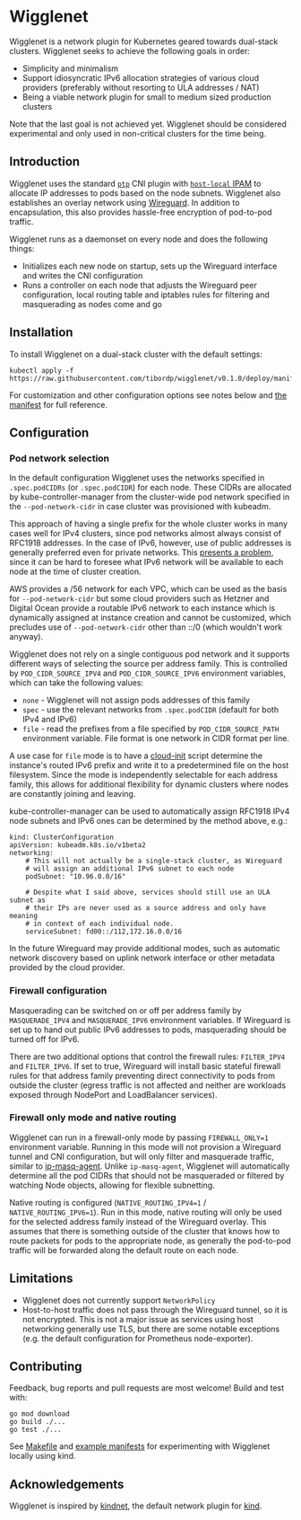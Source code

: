 # Wigglenet

Wigglenet is a network plugin for Kubernetes geared towards dual-stack clusters. Wigglenet seeks to achieve the following goals in order:

- Simplicity and minimalism
- Support idiosyncratic IPv6 allocation strategies of various cloud providers (preferably without resorting to ULA addresses / NAT)
- Being a viable network plugin for small to medium sized production clusters

Note that the last goal is not achieved yet. Wigglenet should be considered experimental and only used in non-critical clusters for the time being.

## Introduction

Wigglenet uses the standard [`ptp`](https://www.cni.dev/plugins/current/main/ptp/) CNI plugin with [`host-local` IPAM](https://www.cni.dev/plugins/current/ipam/host-local/) to allocate IP addresses to pods based on the node subnets. Wigglenet also establishes an overlay network using [Wireguard](https://www.wireguard.com/). In addition to encapsulation, this also provides hassle-free encryption of pod-to-pod traffic.

Wigglenet runs as a daemonset on every node and does the following things:
- Initializes each new node on startup, sets up the Wireguard interface and writes the CNI configuration
- Runs a controller on each node that adjusts the Wireguard peer configuration, local routing table and iptables rules for filtering and masquerading as nodes come and go

## Installation

To install Wigglenet on a dual-stack cluster with the default settings:

```shell
kubectl apply -f https://raw.githubusercontent.com/tibordp/wigglenet/v0.1.0/deploy/manifest.yaml
```

For customization and other configuration options see notes below and [the manifest](./deploy/manifest.yaml) for full reference.

## Configuration

### Pod network selection

In the default configuration Wigglenet uses the networks specified in `.spec.podCIDRs` (or `.spec.podCIDR`) for each node. These CIDRs are allocated by kube-controller-manager from the cluster-wide pod network specified in the `--pod-network-cidr` in case cluster was provisioned with kubeadm. 

This approach of having a single prefix for the whole cluster works in many cases well for IPv4 clusters, since pod networks almost always consist of RFC1918 addresses. In the case of IPv6, however, use of public addresses is generally preferred even for private networks. This [presents a problem](https://github.com/kubernetes/kubernetes/issues/57130), since it can be hard to foresee what IPv6 network will be available to each node at the time of cluster creation.

AWS provides a /56 network for each VPC, which can be used as the basis for `--pod-network-cidr` but some cloud providers such as Hetzner and Digital Ocean provide a routable IPv6 network to each instance which is dynamically assigned at instance creation and cannot be customized, which precludes use of `--pod-network-cidr` other than ::/0 (which wouldn't work anyway).

Wigglenet does not rely on a single contiguous pod network and it supports different ways of selecting the source per address family. This is controlled by `POD_CIDR_SOURCE_IPV4` and `POD_CIDR_SOURCE_IPV6` environment variables, which can take the following values:

- `none` - Wigglenet will not assign pods addresses of this family
- `spec` - use the relevant networks from `.spec.podCIDR` (default for both IPv4 and IPv6)
- `file` - read the prefixes from a file specified by `POD_CIDR_SOURCE_PATH` environment variable. File format is one network in CIDR format per line.

A use case for `file` mode is to have a [cloud-init](https://cloudinit.readthedocs.io/en/latest/) script determine the instance's routed IPv6 prefix and write it to a predetermined file on the host filesystem. Since the mode is independently selectable for each address family, this allows for additional flexibility for dynamic clusters where nodes are constantly joining and leaving.

kube-controller-manager can be used to automatically assign RFC1918 IPv4 node subnets and IPv6 ones can be determined by the method above, e.g.:

```
kind: ClusterConfiguration
apiVersion: kubeadm.k8s.io/v1beta2
networking:
    # This will not actually be a single-stack cluster, as Wireguard
    # will assign an additional IPv6 subnet to each node
    podSubnet: "10.96.0.0/16"

    # Despite what I said above, services should still use an ULA subnet as
    # their IPs are never used as a source address and only have meaning
    # in context of each individual node.
    serviceSubnet: fd00::/112,172.16.0.0/16
```

In the future Wireguard may provide additional modes, such as automatic network discovery based on uplink network interface or other metadata provided by the cloud provider.

### Firewall configuration

Masquerading can be switched on or off per address family by `MASQUERADE_IPV4` and `MASQUERADE_IPV6` environment variables. If Wireguard is set up to hand out public IPv6 addresses to pods, masquerading should be turned off for IPv6.

There are two additional options that control the firewall rules: `FILTER_IPV4` and `FILTER_IPV6`. If set to true, Wireguard will install basic stateful firewall rules for that address family preventing direct connectivity to pods from outside the cluster (egress traffic is not affected and neither are workloads exposed through NodePort and LoadBalancer services).

### Firewall only mode and native routing

Wigglenet can run in a firewall-only mode by passing `FIREWALL_ONLY=1` environment variable. Running in this mode will not provision a Wireguard tunnel and CNI configuration, but will only filter and masquerade traffic, similar to [ip-masq-agent](https://github.com/kubernetes-sigs/ip-masq-agent). Unlike `ip-masq-agent`, Wigglenet will automatically determine all the pod CIDRs that should not be masqueraded or filtered by watching Node objects, allowing for flexible subnetting.

Native routing is configured (`NATIVE_ROUTING_IPV4=1` / `NATIVE_ROUTING_IPV6=1`). Run in this mode, native routing will only be used for the selected address family instead of the Wireguard overlay. This assumes that there is something outside of the cluster that knows how to route packets for pods to the appropriate node, as generally the pod-to-pod traffic will be forwarded along the default route on each node.

## Limitations

- Wigglenet does not currently support `NetworkPolicy`
- Host-to-host traffic does not pass through the Wireguard tunnel, so it is not encrypted. This is not a major issue as services using host networking generally use TLS, but there are some notable exceptions (e.g. the default configuration for Prometheus node-exporter).

## Contributing

Feedback, bug reports and pull requests are most welcome! Build and test with:

```
go mod download
go build ./...
go test ./...
```

See [Makefile](./Makefile) and [example manifests](./testing) for experimenting with Wigglenet locally using kind.


## Acknowledgements

Wigglenet is inspired by [kindnet](https://github.com/kubernetes-sigs/kind/tree/main/images/kindnetd), the default network plugin for [kind](https://kind.sigs.k8s.io/).
